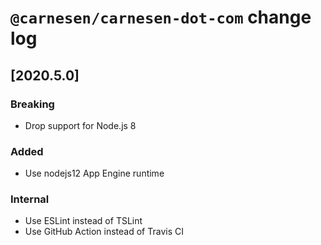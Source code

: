 # `@carnesen/carnesen-dot-com` change log

## [2020.5.0]
### Breaking
- Drop support for Node.js 8
### Added
- Use nodejs12 App Engine runtime
### Internal
- Use ESLint instead of TSLint
- Use GitHub Action instead of Travis CI
